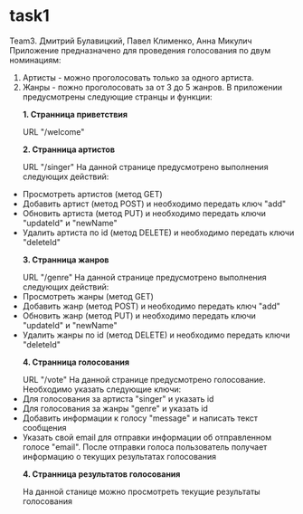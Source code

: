 # task1
Team3. Дмитрий Булавицкий, Павел Клименко, Анна Микулич
Приложение предназначено для проведения голосования по двум номинациям:
1. Артисты - можно проголосовать только за одного артиста.
2. Жанры - пожно проголосовать за от 3 до 5 жанров.
В приложении предусмотрены следующие странцы и функции:
 <b><p>1. Странница приветствия</b></p>
URL "/welcome"
 <b><p>2. Странница артистов</b></p>
URL "/singer"
На данной странице предусмотрено выполнения следующих действий:
 - Просмотреть артистов (метод GET)
 - Добавить артист (метод POST) и необходимо передать ключ "add"
 - Обновить артиста (метод PUT) и необходимо передать ключи "updateId" и "newName"
 - Удалить артиста по id (метод DELETE) и необходимо передать ключи "deleteId"
 <b><p>3. Странница жанров</b></p>
URL "/genre"
На данной странице предусмотрено выполнения следующих действий:
 - Просмотреть жанры (метод GET)
 - Добавить жанр (метод POST) и необходимо передать ключ "add"
 - Обновить жанр (метод PUT) и необходимо передать ключи "updateId" и "newName"
 - Удалить жанры по id (метод DELETE) и необходимо передать ключи "deleteId"
  <b><p> 4. Странница голосования</b></p>
URL "/vote"
На данной странице предусмотрено голосование. Необходимо указать следующие ключи:
 - Для голосования за артиста "singer" и указать id
 - Для голосования за жанры "genre" и указать id
 - Добавить информации к голосу "message" и написать текст сообщения
 - Указать свой email для отправки информации об отправленном голосе "email".
 После отправки голоса пользователь получает информацию о текущих результатах голосования
  <b><p>4. Странница результатов голосования</b></p>
  На данной станице можно просмотреть текущие результаты голосования
